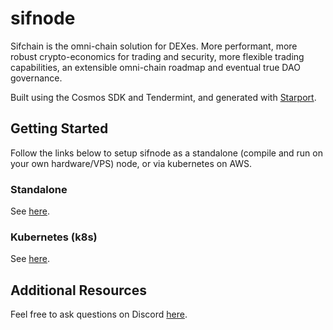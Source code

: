 # sifnode

Sifchain is the omni-chain solution for DEXes. More performant, more robust crypto-economics for trading and security, more flexible trading capabilities, an extensible omni-chain roadmap and eventual true DAO governance.

Built using the Cosmos SDK and Tendermint, and generated with [Starport](https://github.com/tendermint/starport).

## Getting Started

Follow the links below to setup sifnode as a standalone (compile and run on your own hardware/VPS) node, or via kubernetes on AWS.

### Standalone

See [here](https://github.com/Sifchain/sifnode/tree/master/docs/chainOps/standalone/README.md).

### Kubernetes (k8s)

See [here](https://github.com/Sifchain/sifnode/tree/master/docs/chainOps/k8s/README.md).

## Additional Resources

Feel free to ask questions on Discord [here](https://discord.com/invite/zZTYnNG).
